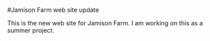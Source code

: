 #Jamison Farm web site update

This is the new web site for Jamison Farm.  I am working on this as a summer project.  

